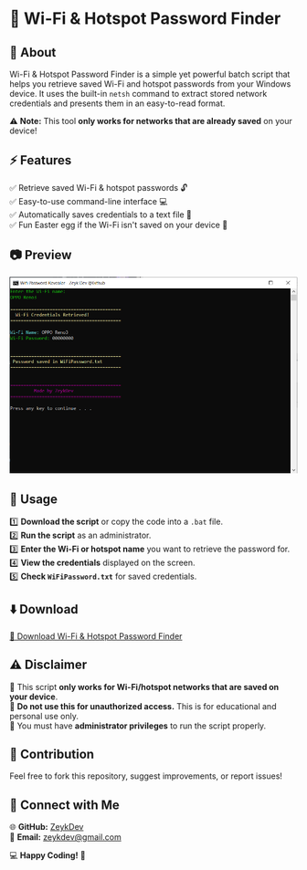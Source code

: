 # 🔑 Wi-Fi & Hotspot Password Finder  

## 📌 About  
Wi-Fi & Hotspot Password Finder is a simple yet powerful batch script that helps you retrieve saved Wi-Fi and hotspot passwords from your Windows device. It uses the built-in `netsh` command to extract stored network credentials and presents them in an easy-to-read format.  

⚠️ **Note:** This tool **only works for networks that are already saved** on your device!  

## ⚡ Features  
✅ Retrieve saved Wi-Fi & hotspot passwords 🔓  
✅ Easy-to-use command-line interface 💻  
✅ Automatically saves credentials to a text file 📝  
✅ Fun Easter egg if the Wi-Fi isn't saved on your device 🎵  

## 📷 Preview  
![Preview Image](https://github.com/zeykdev/Wi-Fi-and-Hotspot-Password-Finder/blob/main/IMAGES/IMAGE1.PNG?raw=true)  

## 📜 Usage  
1️⃣ **Download the script** or copy the code into a `.bat` file.  
2️⃣ **Run the script** as an administrator.  
3️⃣ **Enter the Wi-Fi or hotspot name** you want to retrieve the password for.  
4️⃣ **View the credentials** displayed on the screen.  
5️⃣ **Check `WiFiPassword.txt`** for saved credentials.  

## ⬇️ Download  
[🔗 Download Wi-Fi & Hotspot Password Finder](https://raw.githubusercontent.com/zeykdev/Wi-Fi-and-Hotspot-Password-Finder/refs/heads/main/RELEASE/PROGRAM/Wi-Fi%20%26%20Hotspot%20Password%20Finder.exe)  

## ⚠️ Disclaimer  
🔹 This script **only works for Wi-Fi/hotspot networks that are saved on your device**.  
🔹 **Do not use this for unauthorized access.** This is for educational and personal use only.  
🔹 You must have **administrator privileges** to run the script properly.  

## 🚀 Contribution  
Feel free to fork this repository, suggest improvements, or report issues!  

## 📢 Connect with Me  
🌐 **GitHub:** [ZeykDev](https://github.com/zeykdev)  
📧 **Email:** zeykdev@gmail.com  

💻 **Happy Coding!** 🚀
